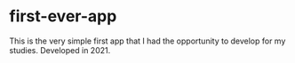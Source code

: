 # first-ever-app
 This is the very simple first app that I had the opportunity to develop for my studies. Developed in 2021.
